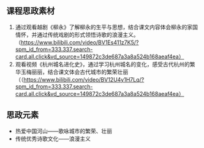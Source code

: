 ## 课程思政素材

1. 通过观看越剧《柳永》了解柳永的生平与思想，结合课文内容体会柳永的家国情怀，并通过传统戏剧的形式领悟诗歌的浪漫主义。（https://www.bilibili.com/video/BV1Es411z7K5/?spm_id_from=333.337.search-card.all.click&vd_source=149872c3de687a3a8a524b168aeaf4ea）
2. 观看视频《杭州城名进化史》，通过学习杭州城名的变化，感受古代杭州的繁华玉梅丽丽，结合课文体会古代城市的繁荣壮丽（（https://www.bilibili.com/video/BV12U4y1H7Lq/?spm_id_from=333.337.search-card.all.click&vd_source=149872c3de687a3a8a524b168aeaf4ea）

## 思政元素

- 热爱中国河山——歌咏城市的繁荣、壮丽
- 传统优秀诗歌文化——浪漫主义


